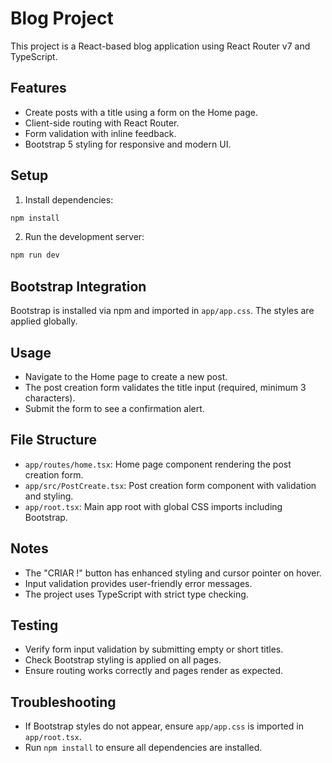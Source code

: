 # Blog Project

This project is a React-based blog application using React Router v7 and TypeScript.

## Features

- Create posts with a title using a form on the Home page.
- Client-side routing with React Router.
- Form validation with inline feedback.
- Bootstrap 5 styling for responsive and modern UI.

## Setup

1. Install dependencies:

```bash
npm install
```

2. Run the development server:

```bash
npm run dev
```

## Bootstrap Integration

Bootstrap is installed via npm and imported in `app/app.css`. The styles are applied globally.

## Usage

- Navigate to the Home page to create a new post.
- The post creation form validates the title input (required, minimum 3 characters).
- Submit the form to see a confirmation alert.

## File Structure

- `app/routes/home.tsx`: Home page component rendering the post creation form.
- `app/src/PostCreate.tsx`: Post creation form component with validation and styling.
- `app/root.tsx`: Main app root with global CSS imports including Bootstrap.

## Notes

- The "CRIAR !" button has enhanced styling and cursor pointer on hover.
- Input validation provides user-friendly error messages.
- The project uses TypeScript with strict type checking.

## Testing

- Verify form input validation by submitting empty or short titles.
- Check Bootstrap styling is applied on all pages.
- Ensure routing works correctly and pages render as expected.

## Troubleshooting

- If Bootstrap styles do not appear, ensure `app/app.css` is imported in `app/root.tsx`.
- Run `npm install` to ensure all dependencies are installed.
